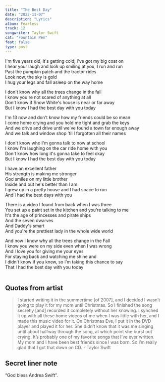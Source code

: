 ```yaml
---
title: "The Best Day"
date: "2022-11-07"
description: "Lyrics"
album: Fearless
track: 12
songwriter: Taylor Swift
cat: "Fountain Pen"
feat: false
type: post
---
```


<p className="verse-one">
I'm five years old, it's getting cold, I've got my big coat on <br />
I hear your laugh and look up smiling at you, I run and run <br />
Past the pumpkin patch and the tractor rides <br />
Look now, the sky is gold <br />
I hug your legs and fall asleep on the way home <br />
</p>
<p className="chorus">
I don't know why all the trees change in the fall <br />
I know you're not scared of anything at all <br />
Don't know if Snow White's house is near or far away <br />
But I know I had the best day with you today <br />
</p>
<p className="verse-two">
I'm 13 now and don't know how my friends could be so mean <br />
I come home crying and you hold me tight and grab the keys <br />
And we drive and drive until we've found a town far enough away <br />
And we talk and window shop 'til I forgotten all their names <br />
</p>
<p className="chorus">
I don't know who I'm gonna talk to now at school <br />
I know I'm laughing on the car ride home with you <br />
Don't know how long it's gonna take to feel okay <br />
But I know I had the best day with you today <br />
</p>
<p className="bridge">
I have an excellent father <br />
His strength is making me stronger <br />
God smiles on my little brother <br />
Inside and out he's better than I am <br />
I grew up in a pretty house and I had space to run <br />
And I had the best days with you <br />
</p>
<p className="verse-three">
There is a video I found from back when I was three <br />
You set up a paint set in the kitchen and you're talking to me <br />
It's the age of princesses and pirate ships <br />
And the seven dwarves <br />
And Daddy's smart <br />
And you're the prettiest lady in the whole wide world <br />
</p>
<p className="chorus">
And now I know why all the trees change in the Fall <br />
I know you were on my side even when I was wrong <br />
And I love you for giving me your eyes <br />
For staying back and watching me shine and <br />
I didn't know if you knew, so I'm taking this chance to say <br />
That I had the best day with you today <br />
 <br />
 </p>

## Quotes from artist

 <blockquote>
 I started writing it in the summertime [of 2007], and I decided I wasn’t going to play it for my mom until Christmas. So I finished the song secretly [and] recorded it completely without her knowing. I synched it up with all these home videos of me when I was little with her, and I made this music video for it. On Christmas Eve, I put it in the DVD player and played it for her. She didn’t know that it was me singing until about halfway through the song, at which point she burst out crying. It’s probably one of my favorite songs that I’ve ever written. My mom and I have been best friends since I was born. So I’m really glad that I got that down on CD. - Taylor Swift
 </blockquote>

## Secret liner note

“God bless Andrea Swift”.
